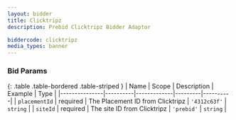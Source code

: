 ```yaml
---
layout: bidder
title: Clicktripz
description: Prebid Clicktripz Bidder Adaptor

biddercode: clicktripz
media_types: banner
---
```


### Bid Params

{: .table .table-bordered .table-striped }
| Name          | Scope    | Description | Example | Type     |
|---------------|----------|-------------|---------|----------|
| `placementId` | required |  The Placement ID from Clicktripz   | `'4312c63f'`   | `string` |
| `siteId`      | required |  The site ID from Clicktripz        |  `'prebid'`   | `string` |
